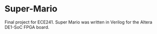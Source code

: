 # Super-Mario
Final project for ECE241. Super Mario was written in Verilog for the Altera DE1-SoC FPGA board.
